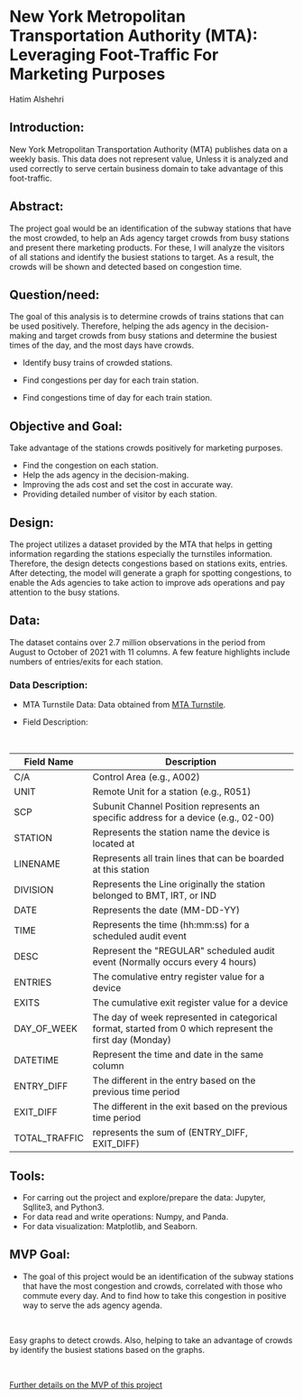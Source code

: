# New York Metropolitan Transportation Authority (MTA): Leveraging Foot-Traffic For Marketing Purposes

Hatim Alshehri
 
## Introduction:
New York Metropolitan Transportation Authority (MTA)  publishes data on a weekly basis. This data does not represent value, Unless it is analyzed and used correctly to serve certain business domain to take advantage of this foot-traffic.

## Abstract:
The project goal would be an identification of the subway stations that have the most crowded,
to help an Ads agency target crowds from busy stations and present there marketing products. For
these, I will analyze the visitors of all stations and identify the busiest stations to target.
As a result, the crowds will be shown and detected based on congestion time.

## Question/need:
The goal of this analysis is to determine crowds of trains stations that can be used positively. Therefore, helping the ads agency in the decision-making and target crowds from busy stations and determine the busiest times of the day, and the most days have crowds.

* Identify busy trains of crowded stations.

* Find congestions per day for each train station.

* Find congestions time of day for each train station.

## Objective and Goal:
Take advantage of the stations crowds positively for marketing purposes.
<br />
* Find the congestion on each station.
* Help the ads agency in the decision-making.
* Improving the ads cost and set the cost in accurate way.
* Providing detailed number of visitor by each station.

## Design:
The project utilizes a dataset provided by the MTA that helps in getting information regarding
the stations especially the turnstiles information. Therefore, the design detects congestions based on stations exits, entries. After detecting, the model will generate a graph for spotting congestions, to 
enable the Ads agencies to take action to improve ads operations and pay attention to the busy stations.

## Data:
The dataset contains over 2.7 million observations in the period from August to October of 2021 with 11 columns. A few feature highlights include numbers of entries/exits for each station.

### Data Description:
* MTA Turnstile Data: Data obtained from [MTA Turnstile](http://web.mta.info/developers/turnstile.html).

* Field Description:
<br />


| Field Name  |                Description |
| ----------- | ----------- |
| C/A         | Control Area (e.g., A002)              |
| UNIT        | Remote Unit for a station (e.g., R051) |
| SCP      | Subunit Channel Position represents an specific address for a device (e.g., 02-00)|
| STATION     | Represents the station name the device is located at |
| LINENAME    | Represents all train lines that can be boarded at this station |
| DIVISION    | Represents the Line originally the station belonged to BMT, IRT, or IND |
| DATE        | Represents the date (MM-DD-YY) |
| TIME        | Represents the time (hh:mm:ss) for a scheduled audit event |
| DESC        | Represent the "REGULAR" scheduled audit event (Normally occurs every 4 hours) |
| ENTRIES     | The comulative entry register value for a device |
| EXITS       | The cumulative exit register value for a device |
| DAY_OF_WEEK | The day of week represented in categorical format, started from 0 which represent the first day (Monday)|
| DATETIME    | Represent the time and date in the same column |
| ENTRY_DIFF  | The different in the entry based on the previous time period |
| EXIT_DIFF   | The different in the exit based on the previous time period  |
| TOTAL_TRAFFIC | represents the sum of (ENTRY_DIFF, EXIT_DIFF)           |


## Tools:
* For carring out the project and explore/prepare the data: Jupyter, Sqllite3, and Python3.
* For data read and write operations: Numpy, and Panda.
* For data visualization: Matplotlib, and Seaborn.


## MVP Goal:
* The goal of this project would be an identification of the subway stations that have the most congestion and crowds, correlated with those who commute every day. And to find how to take this congestion in positive way to serve the ads agency agenda. 

<br />

Easy graphs to detect crowds. Also, helping to take an advantage of crowds by identify the busiest stations based on the graphs.



<br />

[Further details on the MVP of this project]() 

